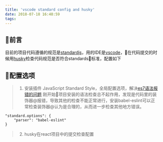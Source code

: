 ```yaml
---
title: 'vscode standard config and husky'
date: 2018-07-18 16:48:59
tags:
---
```

## 前言
目前的项目代码遵循的规范是[standardjs](https://standardjs.com/)，用的IDE是[vscode](https://code.visualstudio.com/)，在代码提交的时候用[husky](https://github.com/typicode/husky)检查代码规范是否符合standards标准，配置如下

## 配置选项
> 1. 安装插件 JavaScript Standard Style，全局配置选项，解决[es7语法报错的问题](https://standardjs.com/#how-do-i-use-experimental-javascript-es-next-features) 刚开始项目安装的语法检查总不起作用，发现是代码里的装饰器@报错，导致其他的检查不能正常进行，安装babel-eslint可以正常检查装饰器@认为是合理的，从而进一步检查其他地方错误。
```
"standard.options": {
    "parser": "babel-eslint"
}
```
>2. husky在react项目中的提交检查配置
